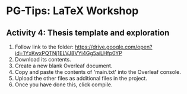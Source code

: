 # PG-Tips: LaTeX Workshop

## Activity 4: Thesis template and exploration

1. Follow link to the folder: https://drive.google.com/open?id=1YxKwxPQTNj1ELVJ8VYi4Gg5aiLHfp0YP 
2. Download its contents.
3. Create a new blank Overleaf document.
4. Copy and paste the contents of 'main.txt' into the Overleaf console.
5. Upload the other files as additional files in the project.
6. Once you have done this, click compile.
